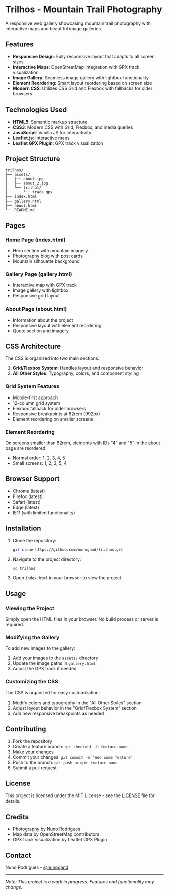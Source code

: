 # Trilhos - Mountain Trail Photography

A responsive web gallery showcasing mountain trail photography with interactive maps and beautiful image galleries.

## Features

- **Responsive Design**: Fully responsive layout that adapts to all screen sizes
- **Interactive Maps**: OpenStreetMap integration with GPX track visualization
- **Image Gallery**: Seamless image gallery with lightbox functionality
- **Element Reordering**: Smart layout reordering based on screen size
- **Modern CSS**: Utilizes CSS Grid and Flexbox with fallbacks for older browsers

## Technologies Used

- **HTML5**: Semantic markup structure
- **CSS3**: Modern CSS with Grid, Flexbox, and media queries
- **JavaScript**: Vanilla JS for interactivity
- **Leaflet.js**: Interactive maps
- **Leaflet GPX Plugin**: GPX track visualization

## Project Structure

```
trilhos/
├── assets/
│   ├── about.jpg
│   ├── about_2.jpg
│   └── trilho1/
│       └── track.gpx
├── index.html
├── gallery.html
├── about.html
└── README.md
```

## Pages

### Home Page (index.html)
- Hero section with mountain imagery
- Photography blog with post cards
- Mountain silhouette background

### Gallery Page (gallery.html)
- Interactive map with GPX track
- Image gallery with lightbox
- Responsive grid layout

### About Page (about.html)
- Information about the project
- Responsive layout with element reordering
- Quote section and imagery

## CSS Architecture

The CSS is organized into two main sections:

1. **Grid/Flexbox System**: Handles layout and responsive behavior
2. **All Other Styles**: Typography, colors, and component styling

### Grid System Features

- Mobile-first approach
- 12-column grid system
- Flexbox fallback for older browsers
- Responsive breakpoints at 62rem (992px)
- Element reordering on smaller screens

### Element Reordering

On screens smaller than 62rem, elements with IDs "4" and "5" in the about page are reordered:
- Normal order: 1, 2, 3, 4, 5
- Small screens: 1, 2, 3, 5, 4

## Browser Support

- Chrome (latest)
- Firefox (latest)
- Safari (latest)
- Edge (latest)
- IE11 (with limited functionality)

## Installation

1. Clone the repository:
   ```bash
   git clone https://github.com/nunogand/trilhos.git
   ```

2. Navigate to the project directory:
   ```bash
   cd trilhos
   ```

3. Open `index.html` in your browser to view the project.

## Usage

### Viewing the Project

Simply open the HTML files in your browser. No build process or server is required.

### Modifying the Gallery

To add new images to the gallery:

1. Add your images to the `assets/` directory
2. Update the image paths in `gallery.html`
3. Adjust the GPX track if needed

### Customizing the CSS

The CSS is organized for easy customization:

1. Modify colors and typography in the "All Other Styles" section
2. Adjust layout behavior in the "Grid/Flexbox System" section
3. Add new responsive breakpoints as needed

## Contributing

1. Fork the repository
2. Create a feature branch: `git checkout -b feature-name`
3. Make your changes
4. Commit your changes: `git commit -m 'Add some feature'`
5. Push to the branch: `git push origin feature-name`
6. Submit a pull request

## License

This project is licensed under the MIT License - see the [LICENSE](LICENSE) file for details.

## Credits

- Photography by Nuno Rodrigues
- Map data by OpenStreetMap contributors
- GPX track visualization by Leaflet GPX Plugin

## Contact

Nuno Rodrigues - [@nunogand](https://github.com/nunogand)

---

*Note: This project is a work in progress. Features and functionality may change.*
